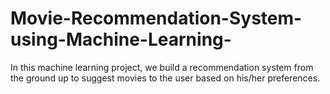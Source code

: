 # Movie-Recommendation-System-using-Machine-Learning-
In this machine learning project, we build a recommendation system from the ground up to suggest movies to the user based on his/her preferences.
